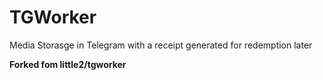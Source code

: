 # TGWorker 
Media Storasge in Telegram with a receipt generated for redemption later

**Forked fom little2/tgworker**
